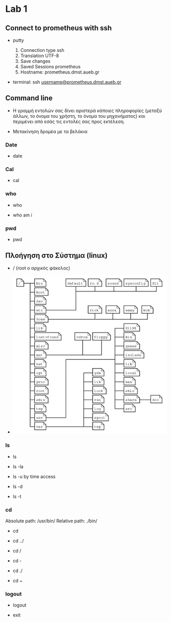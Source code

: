 # Lab 1

## Connect to prometheus with ssh

* putty
    1. Connection type ssh
    2. Translation UTF-8
    3. Save changes
    4. Saved Sessions prometheus
    5. Hostname: prometheus.dmst.aueb.gr 

* terminal: ssh username@prometheus.dmst.aueb.gr

## Command line

* Η γραμμή εντολών σας δίνει αριστερά κάποιες πληροφορίες (μεταξύ άλλων, το όνομα του χρήστη, το όνομα του μηχανήματος) και περιμένει από εσάς τις εντολές σας προς εκτέλεση.

* Μετακίνηση δρομέα με τα βελάκια 

### Date

* date

### Cal

* cal

### who

* who

* who am i

### pwd

* pwd 

## Πλοήγηση στο Σύστημα (linux)

* / (root ο αρχικός φάκελος)

* ![linux file system](https://raw.githubusercontent.com/StefanosChaliasos/Intro_CS_Lab/master/images/linux-system-file.png)

### ls

* ls 

* ls -la

* ls -u
by time access

* ls -d

* ls -t

### cd 

Absolute path: /usr/bin/
Relative path: ./bin/

* cd

* cd ../

* cd /

* cd -

* cd ./

* cd ~

### logout

* logout

* exit
